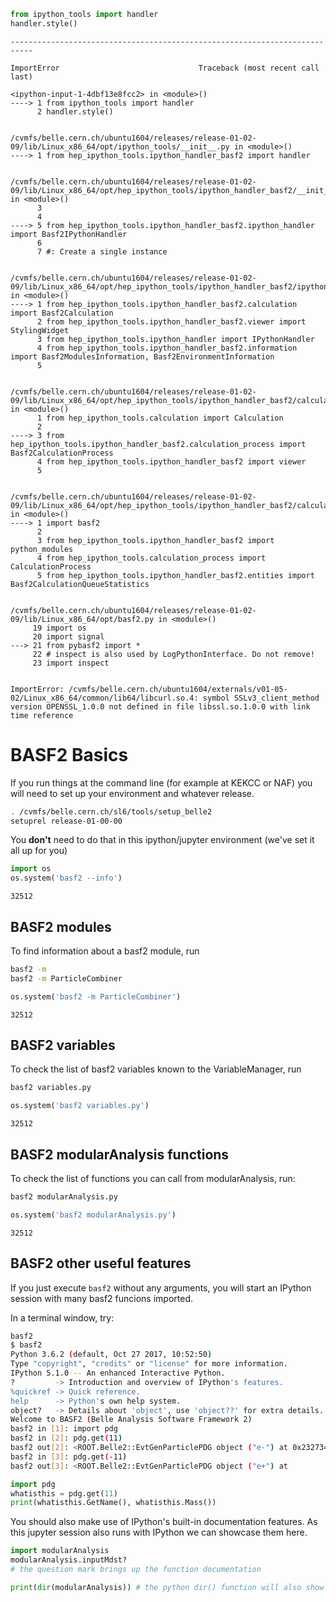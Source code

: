 

```python
from ipython_tools import handler
handler.style()
```


    ---------------------------------------------------------------------------

    ImportError                               Traceback (most recent call last)

    <ipython-input-1-4dbf13e8fcc2> in <module>()
    ----> 1 from ipython_tools import handler
          2 handler.style()


    /cvmfs/belle.cern.ch/ubuntu1604/releases/release-01-02-09/lib/Linux_x86_64/opt/ipython_tools/__init__.py in <module>()
    ----> 1 from hep_ipython_tools.ipython_handler_basf2 import handler
    

    /cvmfs/belle.cern.ch/ubuntu1604/releases/release-01-02-09/lib/Linux_x86_64/opt/hep_ipython_tools/ipython_handler_basf2/__init__.py in <module>()
          3 
          4 
    ----> 5 from hep_ipython_tools.ipython_handler_basf2.ipython_handler import Basf2IPythonHandler
          6 
          7 #: Create a single instance


    /cvmfs/belle.cern.ch/ubuntu1604/releases/release-01-02-09/lib/Linux_x86_64/opt/hep_ipython_tools/ipython_handler_basf2/ipython_handler.py in <module>()
    ----> 1 from hep_ipython_tools.ipython_handler_basf2.calculation import Basf2Calculation
          2 from hep_ipython_tools.ipython_handler_basf2.viewer import StylingWidget
          3 from hep_ipython_tools.ipython_handler import IPythonHandler
          4 from hep_ipython_tools.ipython_handler_basf2.information import Basf2ModulesInformation, Basf2EnvironmentInformation
          5 


    /cvmfs/belle.cern.ch/ubuntu1604/releases/release-01-02-09/lib/Linux_x86_64/opt/hep_ipython_tools/ipython_handler_basf2/calculation.py in <module>()
          1 from hep_ipython_tools.calculation import Calculation
          2 
    ----> 3 from hep_ipython_tools.ipython_handler_basf2.calculation_process import Basf2CalculationProcess
          4 from hep_ipython_tools.ipython_handler_basf2 import viewer
          5 


    /cvmfs/belle.cern.ch/ubuntu1604/releases/release-01-02-09/lib/Linux_x86_64/opt/hep_ipython_tools/ipython_handler_basf2/calculation_process.py in <module>()
    ----> 1 import basf2
          2 
          3 from hep_ipython_tools.ipython_handler_basf2 import python_modules
          4 from hep_ipython_tools.calculation_process import CalculationProcess
          5 from hep_ipython_tools.ipython_handler_basf2.entities import Basf2CalculationQueueStatistics


    /cvmfs/belle.cern.ch/ubuntu1604/releases/release-01-02-09/lib/Linux_x86_64/opt/basf2.py in <module>()
         19 import os
         20 import signal
    ---> 21 from pybasf2 import *
         22 # inspect is also used by LogPythonInterface. Do not remove!
         23 import inspect


    ImportError: /cvmfs/belle.cern.ch/ubuntu1604/externals/v01-05-02/Linux_x86_64/common/lib64/libcurl.so.4: symbol SSLv3_client_method version OPENSSL_1.0.0 not defined in file libssl.so.1.0.0 with link time reference


BASF2 Basics
========

If you run things at the command line (for example at KEKCC or NAF) you will need to set up your environment and whatever release.

```bash
. /cvmfs/belle.cern.ch/sl6/tools/setup_belle2
setuprel release-01-00-00
```

You **don't** need to do that in this ipython/jupyter environment (we've set it all up for you)


```python
import os
os.system('basf2 --info')
```




    32512



BASF2 modules
-------------

To find information about a basf2 module, run
```bash
basf2 -m
basf2 -m ParticleCombiner
```


```python
os.system('basf2 -m ParticleCombiner')
```




    32512



BASF2 variables
-------------

To check the list of basf2 variables known to the VariableManager, run
```bash
basf2 variables.py
```


```python
os.system('basf2 variables.py')
```




    32512



BASF2 modularAnalysis functions
-----------------------------

To check the list of functions you can call from modularAnalysis, run:
```bash
basf2 modularAnalysis.py
```


```python
os.system('basf2 modularAnalysis.py')
```




    32512



BASF2 other useful features
-------------------------

If you just execute `basf2` without any arguments, you will start an IPython session with many basf2 funcions imported.

In a terminal window, try:
```bash
basf2 
$ basf2
Python 3.6.2 (default, Oct 27 2017, 10:52:50)
Type "copyright", "credits" or "license" for more information.
IPython 5.1.0 -- An enhanced Interactive Python.
?         -> Introduction and overview of IPython's features.
%quickref -> Quick reference.
help      -> Python's own help system.
object?   -> Details about 'object', use 'object??' for extra details.
Welcome to BASF2 (Belle Analysis Software Framework 2)
basf2 in [1]: import pdg
basf2 in [2]: pdg.get(11)
basf2 out[2]: <ROOT.Belle2::EvtGenParticlePDG object ("e-") at 0x2327340>
basf2 in [3]: pdg.get(-11)
basf2 out[3]: <ROOT.Belle2::EvtGenParticlePDG object ("e+") at 
```


```python
import pdg
whatisthis = pdg.get(11)
print(whatisthis.GetName(), whatisthis.Mass())
```

You should also make use of IPython's built-in documentation features. As this jupyter session also runs with IPython we can showcase them here.


```python
import modularAnalysis 
modularAnalysis.inputMdst?
# the question mark brings up the function documentation
```


```python
print(dir(modularAnalysis)) # the python dir() function will also show you all functions' names
```
